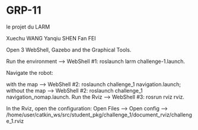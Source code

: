 # GRP-11
le projet du LARM
 
 Xuechu WANG 
 Yanqiu SHEN
 Fan FEI
 
Open 3 WebShell, Gazebo and the Graphical Tools.

Run the environment --> WebShell #1: roslaunch larm challenge-1.launch.

Navigate the robot:

with the map --> WebShell #2: roslaunch challenge_1 navigation.launch;
without the map --> WebShell #2: roslaunch challenge_1 navigation_nomap.launch.
Run the Rviz --> WebShell #3: rosrun rviz rviz.

In the Rviz, open the configuration: Open Files --> Open config --> /home/user/catkin_ws/src/student_pkg/challenge_1/document_rviz/challenge_1.rviz
